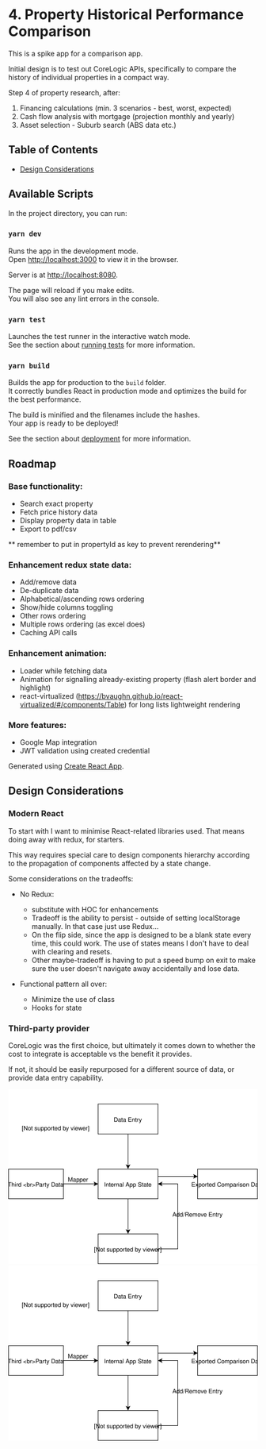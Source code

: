 # 4. Property Historical Performance Comparison
This is a spike app for a comparison app.

Initial design is to test out CoreLogic APIs, specifically to compare the history of individual properties in a compact way.

Step 4 of property research, after:
1. Financing calculations (min. 3 scenarios - best, worst, expected)
2. Cash flow analysis with mortgage (projection monthly and yearly)
3. Asset selection - Suburb search (ABS data etc.)

## Table of Contents
- [Design Considerations](#design-considerations)

## Available Scripts

In the project directory, you can run:

### `yarn dev`

Runs the app in the development mode.<br />
Open [http://localhost:3000](http://localhost:3000) to view it in the browser.

Server is at [http://localhost:8080](http://localhost:8080).

The page will reload if you make edits.<br />
You will also see any lint errors in the console.

### `yarn test`

Launches the test runner in the interactive watch mode.<br />
See the section about [running tests](https://facebook.github.io/create-react-app/docs/running-tests) for more information.

### `yarn build`

Builds the app for production to the `build` folder.<br />
It correctly bundles React in production mode and optimizes the build for the best performance.

The build is minified and the filenames include the hashes.<br />
Your app is ready to be deployed!

See the section about [deployment](https://facebook.github.io/create-react-app/docs/deployment) for more information.

## Roadmap

### Base functionality:
- Search exact property
- Fetch price history data
- Display property data in table
- Export to pdf/csv

** remember to put in propertyId as key to prevent rerendering**

### Enhancement redux state data:
- Add/remove data
- De-duplicate data
- Alphabetical/ascending rows ordering
- Show/hide columns toggling
- Other rows ordering
- Multiple rows ordering (as excel does)
- Caching API calls

### Enhancement animation:
- Loader while fetching data
- Animation for signalling already-existing property (flash alert border and highlight)
- react-virtualized (https://bvaughn.github.io/react-virtualized/#/components/Table) for long lists lightweight rendering

### More features:
- Google Map integration
- JWT validation using created credential

Generated using [Create React App](https://github.com/facebook/create-react-app).

## Design Considerations

### Modern React
To start with I want to minimise React-related libraries used. That means doing away with redux, for starters. 

This way requires special care to design components hierarchy according to the propagation of components affected by a state change.

Some considerations on the tradeoffs:
- No Redux:
  - substitute with HOC for enhancements
  - Tradeoff is the ability to persist - outside of setting localStorage manually. In that case just use Redux...
  - On the flip side, since the app is designed to be a blank state every time, this could work. The use of states means I don't have to deal with clearing and resets.
  - Other maybe-tradeoff is having to put a speed bump on exit to make sure the user doesn't navigate away accidentally and lose data.

- Functional pattern all over:
  - Minimize the use of class
  - Hooks for state

### Third-party provider
CoreLogic was the first choice, but ultimately it comes down to whether the cost to integrate is acceptable vs the benefit it provides.

If not, it should be easily repurposed for a different source of data, or provide data entry capability.

![Alt text](./readme/flow_of_information.svg)
<img src="./readme/flow_of_information.svg">
